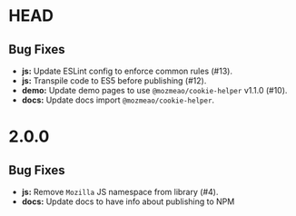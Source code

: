 # HEAD

## Bug Fixes

-   **js:** Update ESLint config to enforce common rules (#13).
-   **js:** Transpile code to ES5 before publishing (#12).
-   **demo:** Update demo pages to use `@mozmeao/cookie-helper` v1.1.0 (#10).
-   **docs:** Update docs import `@mozmeao/cookie-helper`.

# 2.0.0

## Bug Fixes

-   **js:** Remove `Mozilla` JS namespace from library (#4).
-   **docs:** Update docs to have info about publishing to NPM
